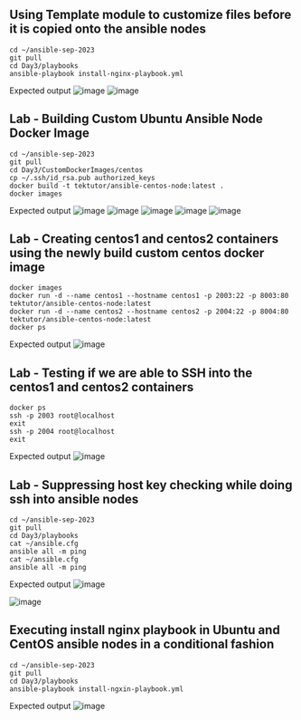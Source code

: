 ## Using Template module to customize files before it is copied onto the ansible nodes
```
cd ~/ansible-sep-2023
git pull
cd Day3/playbooks
ansible-playbook install-nginx-playbook.yml
```

Expected output
![image](https://github.com/tektutor/ansible-sep-2023/assets/12674043/1348fd18-dca0-45f9-9edc-21076c2d9cf3)
![image](https://github.com/tektutor/ansible-sep-2023/assets/12674043/908b4c6e-32fc-4a56-a4da-ccb35da14624)

## Lab - Building Custom Ubuntu Ansible Node Docker Image
```
cd ~/ansible-sep-2023
git pull
cd Day3/CustomDockerImages/centos
cp ~/.ssh/id_rsa.pub authorized_keys
docker build -t tektutor/ansible-centos-node:latest .
docker images
```

Expected output
![image](https://github.com/tektutor/ansible-sep-2023/assets/12674043/5798b6d4-8a74-4727-bc5f-7b0d581f911b)
![image](https://github.com/tektutor/ansible-sep-2023/assets/12674043/aa1a2846-7f61-4508-ac60-4bb9e628eafe)
![image](https://github.com/tektutor/ansible-sep-2023/assets/12674043/364387fc-3ad4-4fe9-8f58-e473aeca24c4)
![image](https://github.com/tektutor/ansible-sep-2023/assets/12674043/95acb054-0aaf-4909-94fd-c8bbd6442d5f)
![image](https://github.com/tektutor/ansible-sep-2023/assets/12674043/27a0d0b8-0943-4460-beaf-b243774e321b)

## Lab - Creating centos1 and centos2 containers using the newly build custom centos docker image
```
docker images
docker run -d --name centos1 --hostname centos1 -p 2003:22 -p 8003:80 tektutor/ansible-centos-node:latest
docker run -d --name centos2 --hostname centos2 -p 2004:22 -p 8004:80 tektutor/ansible-centos-node:latest
docker ps
```
Expected output
![image](https://github.com/tektutor/ansible-sep-2023/assets/12674043/19b9a5c6-c594-447f-be03-579f5b02c938)

## Lab - Testing if we are able to SSH into the centos1 and centos2 containers
```
docker ps
ssh -p 2003 root@localhost
exit
ssh -p 2004 root@localhost
exit
```

Expected output
![image](https://github.com/tektutor/ansible-sep-2023/assets/12674043/e356e05b-de00-44ef-9a1a-73694760d771)

## Lab - Suppressing host key checking while doing ssh into ansible nodes
```
cd ~/ansible-sep-2023
git pull
cd Day3/playbooks
cat ~/ansible.cfg
ansible all -m ping
cat ~/ansible.cfg
ansible all -m ping
```

Expected output
![image](https://github.com/tektutor/ansible-sep-2023/assets/12674043/9688c1fd-b30d-4510-8b3a-71de5fcf27ee)

![image](https://github.com/tektutor/ansible-sep-2023/assets/12674043/093cc89c-25f7-40c3-befb-f30f386970e0)

## Executing install nginx playbook in Ubuntu and CentOS ansible nodes in a conditional fashion
```
cd ~/ansible-sep-2023
git pull
cd Day3/playbooks
ansible-playbook install-ngxin-playbook.yml
```

Expected output
![image](https://github.com/tektutor/ansible-sep-2023/assets/12674043/ab70c95d-2ee4-4038-9b65-047120a31685)


